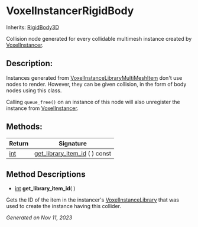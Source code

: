 # VoxelInstancerRigidBody

Inherits: [RigidBody3D](https://docs.godotengine.org/en/stable/classes/class_rigidbody3d.html)

Collision node generated for every collidable multimesh instance created by [VoxelInstancer](VoxelInstancer.md).

## Description: 

Instances generated from [VoxelInstanceLibraryMultiMeshItem](VoxelInstanceLibraryMultiMeshItem.md) don't use nodes to render. However, they can be given collision, in the form of body nodes using this class.

Calling `queue_free()` on an instance of this node will also unregister the instance from [VoxelInstancer](VoxelInstancer.md).

## Methods: 


Return                                                                | Signature                                               
--------------------------------------------------------------------- | --------------------------------------------------------
[int](https://docs.godotengine.org/en/stable/classes/class_int.html)  | [get_library_item_id](#i_get_library_item_id) ( ) const 
<p></p>

## Method Descriptions

- [int](https://docs.godotengine.org/en/stable/classes/class_int.html)<span id="i_get_library_item_id"></span> **get_library_item_id**( ) 

Gets the ID of the item in the instancer's [VoxelInstanceLibrary](VoxelInstanceLibrary.md) that was used to create the instance having this collider.

_Generated on Nov 11, 2023_
